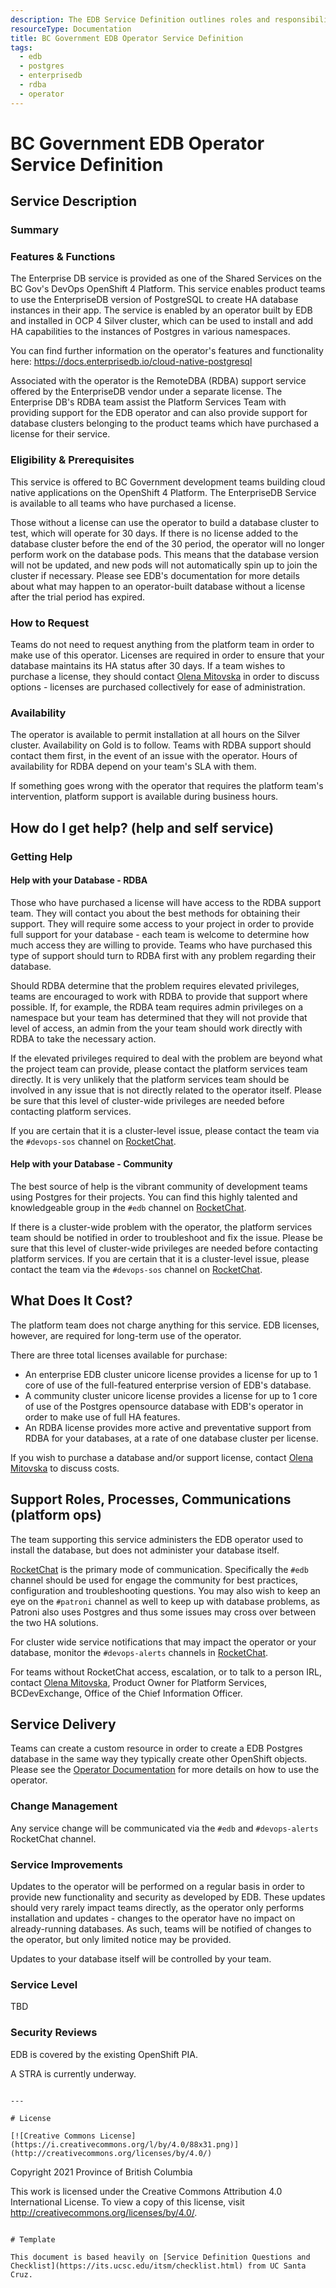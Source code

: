 ```yaml
---
description: The EDB Service Definition outlines roles and responsibilities for operating the service.
resourceType: Documentation
title: BC Government EDB Operator Service Definition
tags:
  - edb
  - postgres
  - enterprisedb
  - rdba
  - operator
---
```


# BC Government EDB Operator Service Definition

## Service Description

### Summary

### Features & Functions

The Enterprise DB service is provided as one of the Shared Services on the BC Gov's DevOps OpenShift 4 Platform. 
This service enables product teams to use the EnterpriseDB version of PostgreSQL to create HA database instances in their app. 
The service is enabled by an operator built by EDB and installed in OCP 4 Silver cluster, which can be used to install and add HA capabilities to the instances of Postgres in various namespaces.

You can find further information on the operator's features and functionality here: https://docs.enterprisedb.io/cloud-native-postgresql

Associated with the operator is the RemoteDBA (RDBA) support service offered by the EnterpriseDB vendor under a separate license. 
The Enterprise DB's RDBA team assist the Platform Services Team with providing support for the EDB operator and can also provide support for database clusters belonging to the product teams which have purchased a license for their service. 

### Eligibility & Prerequisites

This service is offered to BC Government development teams building cloud native applications on the OpenShift 4 Platform. 
The EnterpriseDB Service is available to all teams who have purchased a license. 

Those without a license can use the operator to build a database cluster to test, which will operate for 30 days. 
If there is no license added to the database cluster before the end of the 30 period, the operator will no longer perform work on the database pods.
This means that the database version will not be updated, and new pods will not automatically spin up to join the cluster if necessary.
Please see EDB's documentation for more details about what may happen to an operator-built database without a license after the trial period has expired.

### How to Request  

Teams do not need to request anything from the platform team in order to make use of this operator. 
Licenses are required in order to ensure that your database maintains its HA status after 30 days.
If a team wishes to purchase a license, they should contact [Olena Mitovska](mailto:olena.mitovska@gov.bc.ca) in order to discuss options - 
licenses are purchased collectively for ease of administration.

### Availability

The operator is available to permit installation at all hours on the Silver cluster. Availability on Gold is to follow.
Teams with RDBA support should contact them first, in the event of an issue with the operator. 
Hours of availability for RDBA depend on your team's SLA with them.

If something goes wrong with the operator that requires the platform team's intervention, platform support is available during business hours.

## How do I get help? (help and self service)

### Getting Help

#### Help with your Database - RDBA

Those who have purchased a license will have access to the RDBA support team. 
They will contact you about the best methods for obtaining their support.
They will require some access to your project in order to provide full support for your database -
each team is welcome to determine how much access they are willing to provide.
Teams who have purchased this type of support should turn to RDBA first with any problem regarding their database.

Should RDBA determine that the problem requires elevated privileges, teams are encouraged to work with RDBA to provide that support where possible.
If, for example, the RDBA team requires admin privileges on a namespace but your team has determined that they will not provide that level of access,
an admin from the your team should work directly with RDBA to take the necessary action.

If the elevated privileges required to deal with the problem are beyond what the project team can provide, 
please contact the platform services team directly. 
It is very unlikely that the platform services team should be involved in any issue that is not directly related to the operator itself.
Please be sure that this level of cluster-wide privileges are needed before contacting platform services.

If you are certain that it is a cluster-level issue, please contact the team via the `#devops-sos` channel on [RocketChat](https://chat.developer.gov.bc.ca/channel/devops-sos).

#### Help with your Database - Community

The best source of help is the vibrant community of development teams using Postgres for their projects. 
You can find this highly talented and knowledgeable group in the `#edb` channel on [RocketChat](https://chat.developer.gov.bc.ca/channel/edb).

If there is a cluster-wide problem with the operator, the platform services team should be notified in order to troubleshoot and fix the issue.
Please be sure that this level of cluster-wide privileges are needed before contacting platform services.
If you are certain that it is a cluster-level issue, please contact the team via the `#devops-sos` channel on [RocketChat](https://chat.developer.gov.bc.ca/channel/devops-sos).


## What Does It Cost?

The platform team does not charge anything for this service. EDB licenses, however, are required for long-term use of the operator.

There are three total licenses available for purchase:
- An enterprise EDB cluster unicore license provides a license for up to 1 core of use of the full-featured enterprise version of EDB's database.
- A community cluster unicore license provides a license for up to 1 core of use of the Postgres opensource database with EDB's operator in order to make use of full HA features.
- An RDBA license provides more active and preventative support from RDBA for your databases, at a rate of one database cluster per license.

If you wish to purchase a database and/or support license, contact [Olena Mitovska](mailto:olena.mitovska@gov.bc.ca) to discuss costs.

## Support Roles, Processes, Communications (platform ops)

The team supporting this service administers the EDB operator used to install the database, but does not administer your database itself.

[RocketChat](https://chat.developer.gov.bc.ca) is the primary mode of communication. 
Specifically the `#edb` channel should be used for engage the community for best practices, configuration and troubleshooting questions.
You may also wish to keep an eye on the `#patroni` channel as well to keep up with database problems, as Patroni also uses Postgres and thus some issues may cross over between the two HA solutions.

For cluster wide service notifications that may impact the operator or your database, monitor the `#devops-alerts` channels in [RocketChat](https://chat.developer.gov.bc.ca/channel/devops-alerts).

For teams without RocketChat access, escalation, or to talk to a person IRL, contact [Olena Mitovska](mailto:olena.mitovska@gov.bc.ca), Product Owner for Platform Services, BCDevExchange, Office of the Chief Information Officer.

## Service Delivery

Teams can create a custom resource in order to create a EDB Postgres database in the same way they typically create other OpenShift objects.
Please see the [Operator Documentation](https://docs.enterprisedb.io/cloud-native-postgresql) for more details on how to use the operator.

### Change Management

Any service change will be communicated via the `#edb` and `#devops-alerts` RocketChat channel.

### Service Improvements

Updates to the operator will be performed on a regular basis in order to provide new functionality and security as developed by EDB.
These updates should very rarely impact teams directly, as the operator only performs installation and updates - 
changes to the operator have no impact on already-running databases.
As such, teams will be notified of changes to the operator, but only limited notice may be provided. 

Updates to your database itself will be controlled by your team.

### Service Level

TBD

### Security Reviews

EDB is covered by the existing OpenShift PIA.

A STRA is currently underway.


```

---

# License

[![Creative Commons License](https://i.creativecommons.org/l/by/4.0/88x31.png)](http://creativecommons.org/licenses/by/4.0/)

```
Copyright 2021 Province of British Columbia

This work is licensed under the Creative Commons Attribution 4.0 International License.
To view a copy of this license, visit http://creativecommons.org/licenses/by/4.0/.
```

# Template

This document is based heavily on [Service Definition Questions and Checklist](https://its.ucsc.edu/itsm/checklist.html) from UC Santa Cruz.
